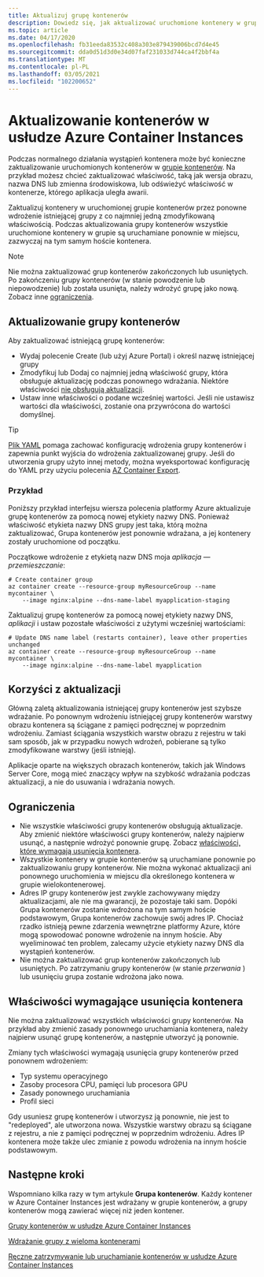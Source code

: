 ```yaml
---
title: Aktualizuj grupę kontenerów
description: Dowiedz się, jak aktualizować uruchomione kontenery w grupach kontenerów Azure Container Instances.
ms.topic: article
ms.date: 04/17/2020
ms.openlocfilehash: fb31eeda83532c408a303e879439006bcd7d4e45
ms.sourcegitcommit: dda0d51d3d0e34d07faf231033d744ca4f2bbf4a
ms.translationtype: MT
ms.contentlocale: pl-PL
ms.lasthandoff: 03/05/2021
ms.locfileid: "102200652"
---
```

# <a name="update-containers-in-azure-container-instances"></a>Aktualizowanie kontenerów w usłudze Azure Container Instances

Podczas normalnego działania wystąpień kontenera może być konieczne zaktualizowanie uruchomionych kontenerów w [grupie kontenerów](./container-instances-container-groups.md). Na przykład możesz chcieć zaktualizować właściwość, taką jak wersja obrazu, nazwa DNS lub zmienna środowiskowa, lub odświeżyć właściwość w kontenerze, którego aplikacja uległa awarii.

Zaktualizuj kontenery w uruchomionej grupie kontenerów przez ponowne wdrożenie istniejącej grupy z co najmniej jedną zmodyfikowaną właściwością. Podczas aktualizowania grupy kontenerów wszystkie uruchomione kontenery w grupie są uruchamiane ponownie w miejscu, zazwyczaj na tym samym hoście kontenera.

> [!NOTE]
> Nie można zaktualizować grup kontenerów zakończonych lub usuniętych. Po zakończeniu grupy kontenerów (w stanie powodzenie lub niepowodzenie) lub została usunięta, należy wdrożyć grupę jako nową. Zobacz inne [ograniczenia](#limitations).

## <a name="update-a-container-group"></a>Aktualizowanie grupy kontenerów

Aby zaktualizować istniejącą grupę kontenerów:

* Wydaj polecenie Create (lub użyj Azure Portal) i określ nazwę istniejącej grupy 
* Zmodyfikuj lub Dodaj co najmniej jedną właściwość grupy, która obsługuje aktualizację podczas ponownego wdrażania. Niektóre właściwości [nie obsługują aktualizacji](#properties-that-require-container-delete).
* Ustaw inne właściwości o podane wcześniej wartości. Jeśli nie ustawisz wartości dla właściwości, zostanie ona przywrócona do wartości domyślnej.

> [!TIP]
> [Plik YAML](./container-instances-container-groups.md#deployment) pomaga zachować konfigurację wdrożenia grupy kontenerów i zapewnia punkt wyjścia do wdrożenia zaktualizowanej grupy. Jeśli do utworzenia grupy użyto innej metody, można wyeksportować konfigurację do YAML przy użyciu polecenia [AZ Container Export][az-container-export]. 

### <a name="example"></a>Przykład

Poniższy przykład interfejsu wiersza polecenia platformy Azure aktualizuje grupę kontenerów za pomocą nowej etykiety nazwy DNS. Ponieważ właściwość etykieta nazwy DNS grupy jest taka, którą można zaktualizować, Grupa kontenerów jest ponownie wdrażana, a jej kontenery zostały uruchomione od początku.

Początkowe wdrożenie z etykietą nazw DNS moja *aplikacja — przemieszczanie*:

```azurecli-interactive
# Create container group
az container create --resource-group myResourceGroup --name mycontainer \
    --image nginx:alpine --dns-name-label myapplication-staging
```

Zaktualizuj grupę kontenerów za pomocą nowej etykiety nazwy DNS, *aplikacji* i ustaw pozostałe właściwości z użytymi wcześniej wartościami:

```azurecli-interactive
# Update DNS name label (restarts container), leave other properties unchanged
az container create --resource-group myResourceGroup --name mycontainer \
    --image nginx:alpine --dns-name-label myapplication
```

## <a name="update-benefits"></a>Korzyści z aktualizacji

Główną zaletą aktualizowania istniejącej grupy kontenerów jest szybsze wdrażanie. Po ponownym wdrożeniu istniejącej grupy kontenerów warstwy obrazu kontenera są ściągane z pamięci podręcznej w poprzednim wdrożeniu. Zamiast ściągania wszystkich warstw obrazu z rejestru w taki sam sposób, jak w przypadku nowych wdrożeń, pobierane są tylko zmodyfikowane warstwy (jeśli istnieją).

Aplikacje oparte na większych obrazach kontenerów, takich jak Windows Server Core, mogą mieć znaczący wpływ na szybkość wdrażania podczas aktualizacji, a nie do usuwania i wdrażania nowych.

## <a name="limitations"></a>Ograniczenia

* Nie wszystkie właściwości grupy kontenerów obsługują aktualizacje. Aby zmienić niektóre właściwości grupy kontenerów, należy najpierw usunąć, a następnie wdrożyć ponownie grupę. Zobacz [właściwości, które wymagają usunięcia kontenera](#properties-that-require-container-delete).
* Wszystkie kontenery w grupie kontenerów są uruchamiane ponownie po zaktualizowaniu grupy kontenerów. Nie można wykonać aktualizacji ani ponownego uruchomienia w miejscu dla określonego kontenera w grupie wielokontenerowej.
* Adres IP grupy kontenerów jest zwykle zachowywany między aktualizacjami, ale nie ma gwarancji, że pozostaje taki sam. Dopóki Grupa kontenerów zostanie wdrożona na tym samym hoście podstawowym, Grupa kontenerów zachowuje swój adres IP. Chociaż rzadko istnieją pewne zdarzenia wewnętrzne platformy Azure, które mogą spowodować ponowne wdrożenie na innym hoście. Aby wyeliminować ten problem, zalecamy użycie etykiety nazwy DNS dla wystąpień kontenerów.
* Nie można zaktualizować grup kontenerów zakończonych lub usuniętych. Po zatrzymaniu grupy kontenerów (w stanie *przerwania* ) lub usunięciu grupa zostanie wdrożona jako nowa.

## <a name="properties-that-require-container-delete"></a>Właściwości wymagające usunięcia kontenera

Nie można zaktualizować wszystkich właściwości grupy kontenerów. Na przykład aby zmienić zasady ponownego uruchamiania kontenera, należy najpierw usunąć grupę kontenerów, a następnie utworzyć ją ponownie.

Zmiany tych właściwości wymagają usunięcia grupy kontenerów przed ponownem wdrożeniem:

* Typ systemu operacyjnego
* Zasoby procesora CPU, pamięci lub procesora GPU
* Zasady ponownego uruchamiania
* Profil sieci

Gdy usuniesz grupę kontenerów i utworzysz ją ponownie, nie jest to "redeployed", ale utworzona nowa. Wszystkie warstwy obrazu są ściągane z rejestru, a nie z pamięci podręcznej w poprzednim wdrożeniu. Adres IP kontenera może także ulec zmianie z powodu wdrożenia na innym hoście podstawowym.

## <a name="next-steps"></a>Następne kroki

Wspomniano kilka razy w tym artykule **Grupa kontenerów**. Każdy kontener w Azure Container Instances jest wdrażany w grupie kontenerów, a grupy kontenerów mogą zawierać więcej niż jeden kontener.

[Grupy kontenerów w usłudze Azure Container Instances](./container-instances-container-groups.md)

[Wdrażanie grupy z wieloma kontenerami](container-instances-multi-container-group.md)

[Ręczne zatrzymywanie lub uruchamianie kontenerów w usłudze Azure Container Instances](container-instances-stop-start.md)

<!-- LINKS - External -->

<!-- LINKS - Internal -->
[az-container-create]: /cli/azure/container#az-container-create
[azure-cli-install]: /cli/azure/install-azure-cli
[az-container-export]: /cli/azure/container#az-container-export
